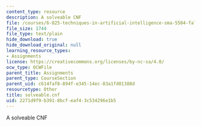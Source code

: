 ```yaml
---
content_type: resource
description: A solveable CNF
file: /courses/6-825-techniques-in-artificial-intelligence-sma-5504-fall-2002/2271d9f9b3918bcfeaf43c534296e1b5_solveable.cnf
file_size: 1744
file_type: text/plain
hide_download: true
hide_download_original: null
learning_resource_types:
- Assignments
license: https://creativecommons.org/licenses/by-nc-sa/4.0/
ocw_type: OCWFile
parent_title: Assignments
parent_type: CourseSection
parent_uid: c614faf8-894f-e345-14ec-83a1fd01388d
resourcetype: Other
title: solveable.cnf
uid: 2271d9f9-b391-8bcf-eaf4-3c534296e1b5
---
```

A solveable CNF